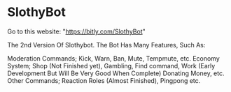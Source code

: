 # SlothyBot 

Go to this website: "https://bitly.com/SlothyBot"

The 2nd Version Of Slothybot.
The Bot Has Many Features, Such As:

Moderation Commands; Kick, Warn, Ban, Mute, Tempmute, etc.
Economy System; Shop (Not Finished yet), Gambling, Find command, Work (Early Development But Will Be Very Good When Complete) Donating Money, etc.
Other Commands; Reaction Roles (Almost Finished), Pingpong etc.
